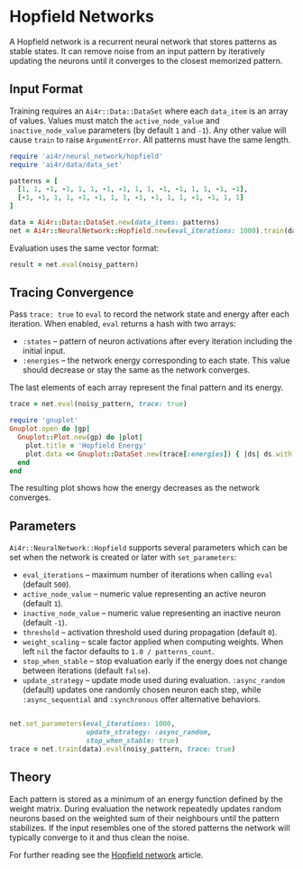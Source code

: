 # Hopfield Networks

A Hopfield network is a recurrent neural network that stores patterns as stable states. It can remove noise from an input pattern by iteratively updating the neurons until it converges to the closest memorized pattern.

## Input Format

Training requires an `Ai4r::Data::DataSet` where each `data_item` is an array of values. Values must match the `active_node_value` and `inactive_node_value` parameters (by default `1` and `-1`). Any other value will cause `train` to raise `ArgumentError`. All patterns must have the same length.

```ruby
require 'ai4r/neural_network/hopfield'
require 'ai4r/data/data_set'

patterns = [
  [1, 1, -1, -1, 1, 1, -1, -1, 1, 1, -1, -1, 1, 1, -1, -1],
  [-1, -1, 1, 1, -1, -1, 1, 1, -1, -1, 1, 1, -1, -1, 1, 1]
]

data = Ai4r::Data::DataSet.new(data_items: patterns)
net = Ai4r::NeuralNetwork::Hopfield.new(eval_iterations: 1000).train(data)
```

Evaluation uses the same vector format:

```ruby
result = net.eval(noisy_pattern)
```

## Tracing Convergence

Pass `trace: true` to `eval` to record the network state and energy after each
iteration. When enabled, `eval` returns a hash with two arrays:

* `:states` – pattern of neuron activations after every iteration including the
  initial input.
* `:energies` – the network energy corresponding to each state. This value
  should decrease or stay the same as the network converges.

The last elements of each array represent the final pattern and its energy.

```ruby
trace = net.eval(noisy_pattern, trace: true)

require 'gnuplot'
Gnuplot.open do |gp|
  Gnuplot::Plot.new(gp) do |plot|
    plot.title = 'Hopfield Energy'
    plot.data << Gnuplot::DataSet.new(trace[:energies]) { |ds| ds.with = 'lines' }
  end
end
```

The resulting plot shows how the energy decreases as the network converges.

## Parameters

`Ai4r::NeuralNetwork::Hopfield` supports several parameters which can be set when the network is created or later with `set_parameters`:

* `eval_iterations` – maximum number of iterations when calling `eval` (default `500`).
* `active_node_value` – numeric value representing an active neuron (default `1`).
* `inactive_node_value` – numeric value representing an inactive neuron (default `-1`).
* `threshold` – activation threshold used during propagation (default `0`).
* `weight_scaling` – scale factor applied when computing weights. When left `nil` the factor defaults to `1.0 / patterns_count`.
* `stop_when_stable` – stop evaluation early if the energy does not change between iterations (default `false`).
* `update_strategy` – update mode used during evaluation. `:async_random` (default) updates one randomly chosen neuron each step, while
  `:async_sequential` and `:synchronous` offer alternative behaviors.

```ruby

net.set_parameters(eval_iterations: 1000,
                   update_strategy: :async_random,
                   stop_when_stable: true)
trace = net.train(data).eval(noisy_pattern, trace: true)

```

## Theory

Each pattern is stored as a minimum of an energy function defined by the weight matrix. During evaluation the network repeatedly updates random neurons based on the weighted sum of their neighbours until the pattern stabilizes. If the input resembles one of the stored patterns the network will typically converge to it and thus clean the noise.

For further reading see the [Hopfield network](https://en.wikipedia.org/wiki/Hopfield_network) article.
